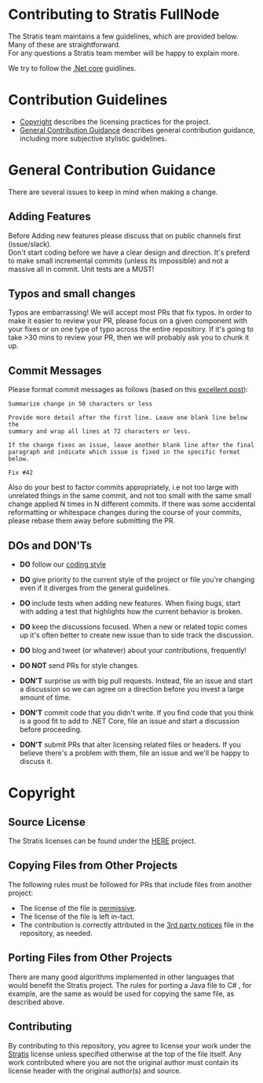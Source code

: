 Contributing to Stratis FullNode
================================

The Stratis team maintains a few guidelines, which are provided below. Many of these are straightforward.  
For any questions a Stratis team member will be happy to explain more.

We try to follow the [.Net core](https://github.com/dotnet/coreclr/blob/master/Documentation/project-docs/contributing.md) guidlines.

Contribution Guidelines
=======================

- [Copyright](#copyright) describes the licensing practices for the project.
- [General Contribution Guidance](#general-contribution-guidance) describes general contribution guidance, including more subjective stylistic guidelines.

General Contribution Guidance
=============================

There are several issues to keep in mind when making a change.

Adding Features
---------------
Before Adding new features please discuss that on public channels first (issue/slack).  
Don't start coding before we have a clear design and direction.
It's preferd to make small incremental commits (unless its impossible) and not a massive all in commit. 
Unit tests are a MUST!

Typos and small changes
-----------------------
Typos are embarrassing! We will accept most PRs that fix typos. In order to make it easier to review your PR, please focus on a given component with your fixes or on one type of typo across the entire repository. If it's going to take >30 mins to review your PR, then we will probably ask you to chunk it up.

Commit Messages
---------------

Please format commit messages as follows (based on this [excellent post](http://tbaggery.com/2008/04/19/a-note-about-git-commit-messages.html)):

```
Summarize change in 50 characters or less

Provide more detail after the first line. Leave one blank line below the
summary and wrap all lines at 72 characters or less.

If the change fixes an issue, leave another blank line after the final
paragraph and indicate which issue is fixed in the specific format
below.

Fix #42
```

Also do your best to factor commits appropriately, i.e not too large with unrelated
things in the same commit, and not too small with the same small change applied N
times in N different commits. If there was some accidental reformatting or whitespace
changes during the course of your commits, please rebase them away before submitting
the PR.

DOs and DON'Ts
--------------

* **DO** follow our [coding style](https://github.com/stratisproject/StratisBitcoinFullNode/blob/documentation/Documentation/coding-style.md)
* **DO** give priority to the current style of the project or file you're changing even if it diverges from the general guidelines.
* **DO** include tests when adding new features. When fixing bugs, start with
  adding a test that highlights how the current behavior is broken.
* **DO** keep the discussions focused. When a new or related topic comes up
  it's often better to create new issue than to side track the discussion.
* **DO** blog and tweet (or whatever) about your contributions, frequently!

* **DO NOT** send PRs for style changes. 
* **DON'T** surprise us with big pull requests. Instead, file an issue and start
  a discussion so we can agree on a direction before you invest a large amount
  of time.
* **DON'T** commit code that you didn't write. If you find code that you think is a good fit to add to .NET Core, file an issue and start a discussion before proceeding.
* **DON'T** submit PRs that alter licensing related files or headers. If you believe there's a problem with them, file an issue and we'll be happy to discuss it.

Copyright
=========

Source License
--------------

The Stratis licenses can be found under the [HERE](https://github.com/stratisproject/StratisBitcoinFullNode/blob/documentation/LICENSE) project.

Copying Files from Other Projects
---------------------------------

The following rules must be followed for PRs that include files from another project:

- The license of the file is [permissive](https://en.wikipedia.org/wiki/Permissive_free_software_licence).
- The license of the file is left in-tact.
- The contribution is correctly attributed in the [3rd party notices](../../THIRD-PARTY-NOTICES) file in the repository, as needed.

Porting Files from Other Projects
---------------------------------

There are many good algorithms implemented in other languages that would benefit the Stratis project. The rules for porting a Java file to C# , for example, are the same as would be used for copying the same file, as described above.

Contributing
------------

By contributing to this repository, you agree to license your work under the 
[Stratis](https://github.com/stratisproject/StratisBitcoinFullNode/blob/documentation/LICENSE) license unless specified otherwise at 
the top of the file itself. Any work contributed where you are not the original 
author must contain its license header with the original author(s) and source.
